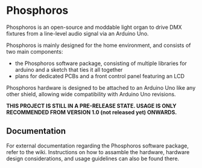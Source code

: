 # Phosphoros
Phosphoros is an open-source and moddable light organ to drive DMX fixtures from a line-level audio signal via an Arduino Uno.

Phosphoros is mainly designed for the home environment, and consists of two main components:
- the Phosphoros software package, consisting of multiple libraries for arduino and a sketch that ties it all together
- plans for dedicated PCBs and a front control panel featuring an LCD

Phosphoros hardware is designed to be attached to an Arduino Uno like any other shield, allowing wide compatibility with Arduino Uno revisions.

**THIS PROJECT IS STILL IN A PRE-RELEASE STATE. USAGE IS ONLY RECOMMENDED FROM VERSION 1.0 (not released yet) ONWARDS.**

## Documentation
For external documentation regarding the Phosphoros software package, refer to the wiki. Instructions on how to assamble the hardware, hardware design considerations, and usage guidelines can also be found there.
